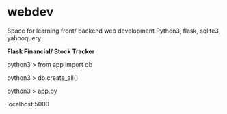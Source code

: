 # webdev
Space for learning front/ backend web development
Python3, flask, sqlite3, yahooquery

**Flask Financial/ Stock Tracker**

python3 > from app import db

python3 > db.create_all()

python3 > app.py

localhost:5000
